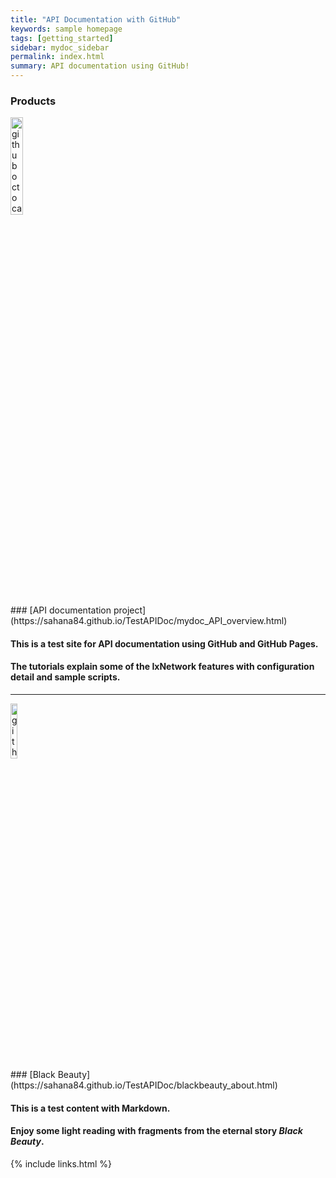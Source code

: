```yaml
---
title: "API Documentation with GitHub"
keywords: sample homepage
tags: [getting_started]
sidebar: mydoc_sidebar
permalink: index.html
summary: API documentation using GitHub!
---
```

### Products
<div> 
    <img src="{{ "/images/ixia.png" | absolute_url }}" alt="github octocat" style="width:20%;" >    
</div>
### [API documentation project](https://sahana84.github.io/TestAPIDoc/mydoc_API_overview.html)

#### This is a test site for API documentation using GitHub and GitHub Pages. 
#### The tutorials explain some of the IxNetwork features with configuration detail and sample scripts.    
---
<div> 
    <img src="{{ "/images/BB1.jpg" | absolute_url }}" alt="github octocat" style="width:15%;" >    
</div>
### [Black Beauty](https://sahana84.github.io/TestAPIDoc/blackbeauty_about.html)

#### This is a test content with Markdown. 
#### Enjoy some light reading with fragments from the eternal story *Black Beauty*. 

{% include links.html %}


